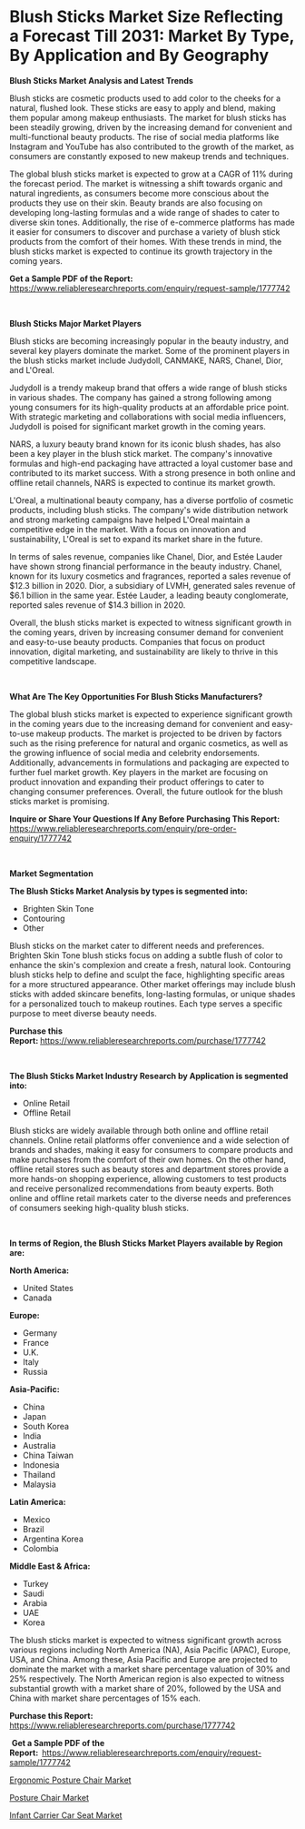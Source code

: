<p><h1>Blush Sticks Market Size Reflecting a Forecast Till 2031: Market By Type, By Application and By Geography</h1></p><p><strong>Blush Sticks Market Analysis and Latest Trends</strong></p>
<p><p>Blush sticks are cosmetic products used to add color to the cheeks for a natural, flushed look. These sticks are easy to apply and blend, making them popular among makeup enthusiasts. The market for blush sticks has been steadily growing, driven by the increasing demand for convenient and multi-functional beauty products. The rise of social media platforms like Instagram and YouTube has also contributed to the growth of the market, as consumers are constantly exposed to new makeup trends and techniques.</p><p>The global blush sticks market is expected to grow at a CAGR of 11% during the forecast period. The market is witnessing a shift towards organic and natural ingredients, as consumers become more conscious about the products they use on their skin. Beauty brands are also focusing on developing long-lasting formulas and a wide range of shades to cater to diverse skin tones. Additionally, the rise of e-commerce platforms has made it easier for consumers to discover and purchase a variety of blush stick products from the comfort of their homes. With these trends in mind, the blush sticks market is expected to continue its growth trajectory in the coming years.</p></p>
<p><strong>Get a Sample PDF of the Report:&nbsp;</strong> <a href="https://www.reliableresearchreports.com/enquiry/request-sample/1777742">https://www.reliableresearchreports.com/enquiry/request-sample/1777742</a></p>
<p>&nbsp;</p>
<p><strong>Blush Sticks Major Market Players</strong></p>
<p><p>Blush sticks are becoming increasingly popular in the beauty industry, and several key players dominate the market. Some of the prominent players in the blush sticks market include Judydoll, CANMAKE, NARS, Chanel, Dior, and L'Oreal.</p><p>Judydoll is a trendy makeup brand that offers a wide range of blush sticks in various shades. The company has gained a strong following among young consumers for its high-quality products at an affordable price point. With strategic marketing and collaborations with social media influencers, Judydoll is poised for significant market growth in the coming years.</p><p>NARS, a luxury beauty brand known for its iconic blush shades, has also been a key player in the blush stick market. The company's innovative formulas and high-end packaging have attracted a loyal customer base and contributed to its market success. With a strong presence in both online and offline retail channels, NARS is expected to continue its market growth.</p><p>L'Oreal, a multinational beauty company, has a diverse portfolio of cosmetic products, including blush sticks. The company's wide distribution network and strong marketing campaigns have helped L'Oreal maintain a competitive edge in the market. With a focus on innovation and sustainability, L'Oreal is set to expand its market share in the future.</p><p>In terms of sales revenue, companies like Chanel, Dior, and Estée Lauder have shown strong financial performance in the beauty industry. Chanel, known for its luxury cosmetics and fragrances, reported a sales revenue of $12.3 billion in 2020. Dior, a subsidiary of LVMH, generated sales revenue of $6.1 billion in the same year. Estée Lauder, a leading beauty conglomerate, reported sales revenue of $14.3 billion in 2020.</p><p>Overall, the blush sticks market is expected to witness significant growth in the coming years, driven by increasing consumer demand for convenient and easy-to-use beauty products. Companies that focus on product innovation, digital marketing, and sustainability are likely to thrive in this competitive landscape.</p></p>
<p>&nbsp;</p>
<p><strong>What Are The Key Opportunities For Blush Sticks Manufacturers?</strong></p>
<p><p>The global blush sticks market is expected to experience significant growth in the coming years due to the increasing demand for convenient and easy-to-use makeup products. The market is projected to be driven by factors such as the rising preference for natural and organic cosmetics, as well as the growing influence of social media and celebrity endorsements. Additionally, advancements in formulations and packaging are expected to further fuel market growth. Key players in the market are focusing on product innovation and expanding their product offerings to cater to changing consumer preferences. Overall, the future outlook for the blush sticks market is promising.</p></p>
<p><strong>Inquire or Share Your Questions If Any Before Purchasing This Report:</strong> <a href="https://www.reliableresearchreports.com/enquiry/pre-order-enquiry/1777742">https://www.reliableresearchreports.com/enquiry/pre-order-enquiry/1777742</a></p>
<p>&nbsp;</p>
<p><strong>Market Segmentation</strong></p>
<p><strong>The Blush Sticks Market Analysis by types is segmented into:</strong></p>
<p><ul><li>Brighten Skin Tone</li><li>Contouring</li><li>Other</li></ul></p>
<p><p>Blush sticks on the market cater to different needs and preferences. Brighten Skin Tone blush sticks focus on adding a subtle flush of color to enhance the skin's complexion and create a fresh, natural look. Contouring blush sticks help to define and sculpt the face, highlighting specific areas for a more structured appearance. Other market offerings may include blush sticks with added skincare benefits, long-lasting formulas, or unique shades for a personalized touch to makeup routines. Each type serves a specific purpose to meet diverse beauty needs.</p></p>
<p><strong>Purchase this Report:&nbsp;</strong><a href="https://www.reliableresearchreports.com/purchase/1777742">https://www.reliableresearchreports.com/purchase/1777742</a></p>
<p>&nbsp;</p>
<p><strong>The Blush Sticks Market Industry Research by Application is segmented into:</strong></p>
<p><ul><li>Online Retail</li><li>Offline Retail</li></ul></p>
<p><p>Blush sticks are widely available through both online and offline retail channels. Online retail platforms offer convenience and a wide selection of brands and shades, making it easy for consumers to compare products and make purchases from the comfort of their own homes. On the other hand, offline retail stores such as beauty stores and department stores provide a more hands-on shopping experience, allowing customers to test products and receive personalized recommendations from beauty experts. Both online and offline retail markets cater to the diverse needs and preferences of consumers seeking high-quality blush sticks.</p></p>
<p>&nbsp;</p>
<p><strong>In terms of Region, the Blush Sticks Market Players available by Region are:</strong></p>
<p>
    <p> <strong> North America: </strong>
        <ul>
            <li>United States</li>
            <li>Canada</li>
        </ul>
        </p> 
    <p> <strong> Europe: </strong>
        <ul>
            <li>Germany</li>
            <li>France</li>
            <li>U.K.</li>
            <li>Italy</li>
            <li>Russia</li>
        </ul>
        </p> 
    <p> <strong> Asia-Pacific: </strong>
        <ul>
            <li>China</li>
            <li>Japan</li>
            <li>South Korea</li>
            <li>India</li>
            <li>Australia</li>
            <li>China Taiwan</li>
            <li>Indonesia</li>
            <li>Thailand</li>
            <li>Malaysia</li>
        </ul>
        </p> 
    <p> <strong> Latin America: </strong>
        <ul>
            <li>Mexico</li>
            <li>Brazil</li>
            <li>Argentina Korea</li>
            <li>Colombia</li>
        </ul>
        </p> 
    <p> <strong> Middle East & Africa: </strong>
        <ul>
            <li>Turkey</li>
            <li>Saudi</li>
            <li>Arabia</li>
            <li>UAE</li>
            <li>Korea</li>
        </ul>
    </p>
    </p>
<p><p>The blush sticks market is expected to witness significant growth across various regions including North America (NA), Asia Pacific (APAC), Europe, USA, and China. Among these, Asia Pacific and Europe are projected to dominate the market with a market share percentage valuation of 30% and 25% respectively. The North American region is also expected to witness substantial growth with a market share of 20%, followed by the USA and China with market share percentages of 15% each.</p></p>
<p><strong>Purchase this Report: </strong><a href="https://www.reliableresearchreports.com/purchase/1777742">https://www.reliableresearchreports.com/purchase/1777742</a></p>
<p>&nbsp;<strong>Get a Sample PDF of the Report:&nbsp;&nbsp;</strong><a href="https://www.reliableresearchreports.com/enquiry/request-sample/1777742">https://www.reliableresearchreports.com/enquiry/request-sample/1777742</a></p>
<p><strong></strong></p>
<p><p><a href="https://github.com/NorbertYates/Market-Research-Report-List-4/blob/main/ergonomic-posture-chair-market.md">Ergonomic Posture Chair Market</a></p><p><a href="https://github.com/nancykennedykellievqfqt2/Market-Research-Report-List-1/blob/main/posture-chair-market.md">Posture Chair Market</a></p><p><a href="https://github.com/prosalinda88/Market-Research-Report-List-3/blob/main/infant-carrier-car-seat-market.md">Infant Carrier Car Seat Market</a></p></p>